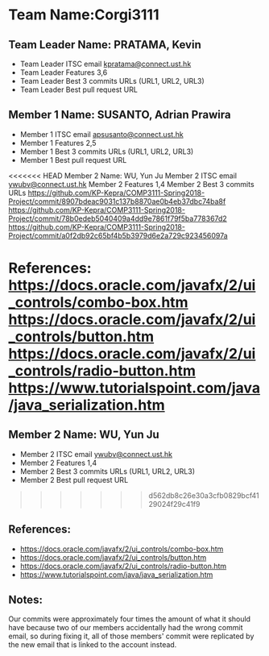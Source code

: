 # Team Name:Corgi3111

## Team Leader Name: PRATAMA, Kevin
- Team Leader ITSC email kpratama@connect.ust.hk
- Team Leader Features  3,6
- Team Leader Best 3 commits URLs (URL1, URL2, URL3)
- Team Leader Best pull request URL

## Member 1 Name: SUSANTO, Adrian Prawira
- Member 1 ITSC email apsusanto@connect.ust.hk
- Member 1 Features   2,5
- Member 1 Best 3 commits URLs (URL1, URL2, URL3)
- Member 1 Best pull request URL

<<<<<<< HEAD
Member 2 Name: WU, Yun Ju
Member 2 ITSC email ywubv@connect.ust.hk
Member 2 Features  1,4
Member 2 Best 3 commits URLs 
https://github.com/KP-Kepra/COMP3111-Spring2018-Project/commit/8907bdeac9031c137b8870ae0b4eb37dbc74ba8f
https://github.com/KP-Kepra/COMP3111-Spring2018-Project/commit/78b0edeb5040409a4dd9e7861f79f5ba778367d2
https://github.com/KP-Kepra/COMP3111-Spring2018-Project/commit/a0f2db92c65bf4b5b3979d6e2a729c923456097a


References:
https://docs.oracle.com/javafx/2/ui_controls/combo-box.htm
https://docs.oracle.com/javafx/2/ui_controls/button.htm
https://docs.oracle.com/javafx/2/ui_controls/radio-button.htm
https://www.tutorialspoint.com/java/java_serialization.htm
=======
## Member 2 Name: WU, Yun Ju
- Member 2 ITSC email ywubv@connect.ust.hk
- Member 2 Features  1,4
- Member 2 Best 3 commits URLs (URL1, URL2, URL3)
- Member 2 Best pull request URL
>>>>>>> d562db8c26e30a3cfb0829bcf4129024f29c41f9

## References:
- https://docs.oracle.com/javafx/2/ui_controls/combo-box.htm
- https://docs.oracle.com/javafx/2/ui_controls/button.htm
- https://docs.oracle.com/javafx/2/ui_controls/radio-button.htm
- https://www.tutorialspoint.com/java/java_serialization.htm

## Notes:
Our commits were approximately four times the amount of what it should have because two of our members accidentally had the wrong commit email,
so during fixing it, all of those members' commit were replicated by the new email that is linked to the account instead.